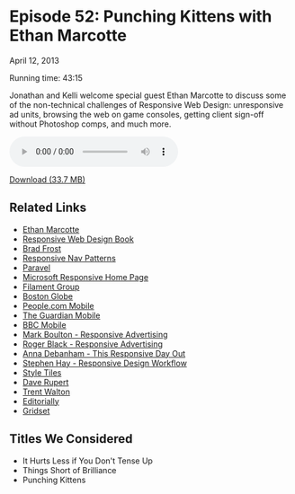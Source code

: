 Episode 52: Punching Kittens with Ethan Marcotte
====
April 12, 2013

Running time: 43:15

Jonathan and Kelli welcome special guest Ethan Marcotte to discuss some of the non-technical challenges of Responsive Web Design: unresponsive ad units, browsing the web on game consoles, getting client sign-off without Photoshop comps, and much more.

<audio preload="auto" controls>
	<source src="https://s3.amazonaws.com/nitch/Episode_52_Punching_Kittens_with_Ethan_Marcotte.mp3" type="audio/mpeg" />
	<source src="https://s3.amazonaws.com/nitch/Episode_52_Punching_Kittens_with_Ethan_Marcotte.ogg" type="audio/ogg" />
</audio>

[Download (33.7 MB)](https://s3.amazonaws.com/nitch/Episode_52_Punching_Kittens_with_Ethan_Marcotte.mp3 "Episode 52: Punching Kittens with Ethan Marcotte")

## Related Links

* [Ethan Marcotte](http://ethanmarcotte.com/ "Ethan Marcotte is a web designer &amp; developer who lives in Boston.")
* [Responsive Web Design Book](http://www.abookapart.com/products/responsive-web-design "A Book Apart, Responsive Web Design")
* [Brad Frost](http://bradfrostweb.com/ "Brad Frost")
* [Responsive Nav Patterns](http://bradfrostweb.com/blog/web/responsive-nav-patterns/ "Responsive Navigation Patterns")
* [Paravel](http://paravelinc.com/ "Paravel")
* [Microsoft Responsive Home Page](http://paravelinc.com/work/microsoft.php "Microsoft &ndash; Paravel")
* [Filament Group](http://filamentgroup.com/ "Filament Group, Inc. | User Interface Design &amp; Development | Boston, MA")
* [Boston Globe](http://www.bostonglobe.com/ "The Boston Globe")
* [People.com Mobile](http://www.people.com/people/mobile/home/ "People.com : The #1 Celebrity Site for breaking news, celebrity pictures and star style")
* [The Guardian Mobile](http://m.guardian.co.uk/ "How to get the Guardian on your mobile | Guardian mobile | The Guardian")
* [BBC Mobile](http://www.bbc.co.uk/mobile/i/ "BBC - Homepage")
* [Mark Boulton - Responsive Advertising](http://www.markboulton.co.uk/journal/responsive-advertising "Responsive Advertising | Journal | The Personal Disquiet of Mark Boulton")
* [Roger Black - Responsive Advertising](http://rogerblack.com/blog/post/the_holy_grail_part_i "Roger Black : The holy grail, Part I")
* [Anna Debanham - This Responsive Day Out](http://huffduffer.com/adactio/103319 "Anna Debenham: Playing with Game Console Browsers on Huffduffer")
* [Stephen Hay - Responsive Design Workflow](http://www.youtube.com/watch?v=6e3m9qRj67o "Responsive Design Workflow by Stephen Hay - YouTube")
* [Style Tiles](http://styletil.es/ "Style Tiles")
* [Dave Rupert](http://daverupert.com/ "daverupert.com")
* [Trent Walton](http://paravelinc.com/ "Paravel")
* [Editorially](https://editorially.com/ "Editorially: Write Better")
* [Gridset](https://gridsetapp.com/)

## Titles We Considered

* It Hurts Less if You Don't Tense Up
* Things Short of Brilliance
* Punching Kittens
